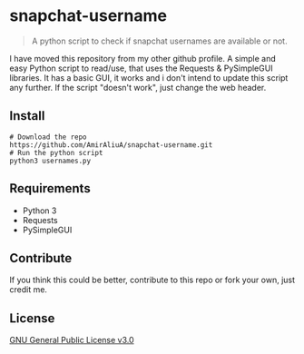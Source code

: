 # snapchat-username

> A python script to check if snapchat usernames are available or not.

I have moved this repository from my other github profile. A simple and easy Python script to read/use, that uses the Requests & PySimpleGUI libraries.
It has a basic GUI, it works and i don't intend to update this script any further. If the script "doesn't work", just change the web header.

## Install

```
# Download the repo
https://github.com/AmirAliuA/snapchat-username.git
# Run the python script
python3 usernames.py
```

## Requirements
- Python 3
- Requests
- PySimpleGUI

## Contribute

If you think this could be better, contribute to this repo or fork your own, just credit me.

## License

[GNU General Public License v3.0](LICENSE)
